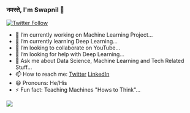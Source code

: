 ### नमस्ते, I'm Swapnil 👋

[![Twitter Follow](https://img.shields.io/twitter/follow/swapnil_1_618?label=swapnil_1_618&style=social)](https://img.shields.io/twitter/url?label=swapnil_1_618&style=social&url=https%3A%2F%2Ftwitter.com%2Fswapnil_1_618)

- 🔭 I’m currently working on Machine Learning Project...
- 🌱 I’m currently learning Deep Learning...
- 👯 I’m looking to collaborate on YouTube...
- 🤔 I’m looking for help with Deep Learning...
- 💬 Ask me about Data Science, Machine Learning and Tech Related Stuff...
- 📫 How to reach me: [Twitter](https://twitter.com/swapnil_1_618) [LinkedIn](https://www.linkedin.com/in/swapnil-bhange-92711612b/)
- 😄 Pronouns: He/His
- ⚡ Fun fact: Teaching Machines "Hows to Think"...

![](https://github-readme-stats.vercel.app/api?username=swapnilbhange&&show_icons=true&title_color=ffffff&icon_color=bb2acf&text_color=daf7dc&bg_color=151515)

